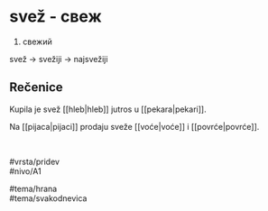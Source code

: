 # svež - свеж

1. свежий  

svež → svežiji → najsvežiji  

## Rečenice

Kupila je svež [[hleb|hleb]] jutros u [[pekara|pekari]].  

Na [[pijaca|pijaci]] prodaju sveže [[voće|voće]] i [[povrće|povrće]].  

<br>

#vrsta/pridev  
#nivo/A1  

#tema/hrana  
#tema/svakodnevica  
